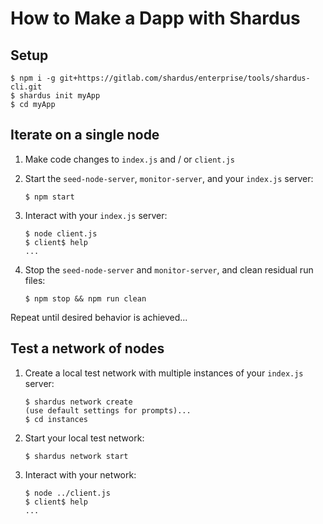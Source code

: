 # How to Make a Dapp with Shardus

## Setup

```
$ npm i -g git+https://gitlab.com/shardus/enterprise/tools/shardus-cli.git
$ shardus init myApp
$ cd myApp
```

## Iterate on a single node

1. Make code changes to `index.js` and / or `client.js`

2. Start the `seed-node-server`, `monitor-server`, and your `index.js` server:

    ```
    $ npm start
    ```

3. Interact with your `index.js` server:

    ```
    $ node client.js
    $ client$ help
    ...
    ```

4. Stop the `seed-node-server` and `monitor-server`, and clean residual run files:

    ```
    $ npm stop && npm run clean
    ```

Repeat until desired behavior is achieved...

## Test a network of nodes

1. Create a local test network with multiple instances of your `index.js` server:

    ```
    $ shardus network create
    (use default settings for prompts)...
    $ cd instances
    ```

2. Start your local test network:

    ```
    $ shardus network start
    ```

3. Interact with your network:

    ```
    $ node ../client.js
    $ client$ help
    ...
    ```
